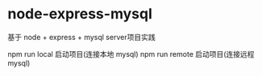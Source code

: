 # node-express-mysql
基于 node + express + mysql server项目实践

npm run local 启动项目(连接本地 mysql)
npm run remote 启动项目(连接远程 mysql)
